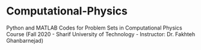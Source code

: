 # Computational-Physics
Python and MATLAB Codes for Problem Sets in Computational Physics Course (Fall 2020 - Sharif University of Technology - Instructor: Dr. Fakhteh Ghanbarnejad)
